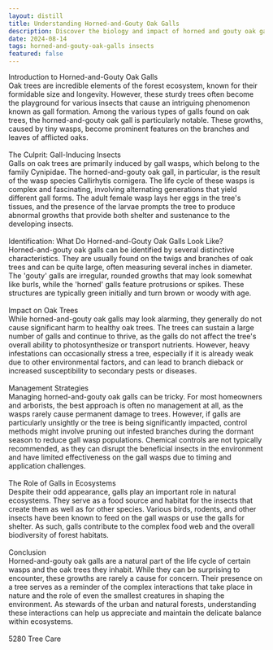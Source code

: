 ```yaml
---
layout: distill
title: Understanding Horned-and-Gouty Oak Galls
description: Discover the biology and impact of horned and gouty oak galls in this insightful article.
date: 2024-08-14
tags: horned-and-gouty-oak-galls insects
featured: false
---
```


Introduction to Horned-and-Gouty Oak Galls<br />Oak trees are incredible elements of the forest ecosystem, known for their formidable size and longevity. However, these sturdy trees often become the playground for various insects that cause an intriguing phenomenon known as gall formation. Among the various types of galls found on oak trees, the horned-and-gouty oak gall is particularly notable. These growths, caused by tiny wasps, become prominent features on the branches and leaves of afflicted oaks.<br /><br />The Culprit: Gall-Inducing Insects<br />Galls on oak trees are primarily induced by gall wasps, which belong to the family Cynipidae. The horned-and-gouty oak gall, in particular, is the result of the wasp species Callirhytis cornigera. The life cycle of these wasps is complex and fascinating, involving alternating generations that yield different gall forms. The adult female wasp lays her eggs in the tree's tissues, and the presence of the larvae prompts the tree to produce abnormal growths that provide both shelter and sustenance to the developing insects.<br /><br />Identification: What Do Horned-and-Gouty Oak Galls Look Like?<br />Horned-and-gouty oak galls can be identified by several distinctive characteristics. They are usually found on the twigs and branches of oak trees and can be quite large, often measuring several inches in diameter. The 'gouty' galls are irregular, rounded growths that may look somewhat like burls, while the 'horned' galls feature protrusions or spikes. These structures are typically green initially and turn brown or woody with age.<br /><br />Impact on Oak Trees<br />While horned-and-gouty oak galls may look alarming, they generally do not cause significant harm to healthy oak trees. The trees can sustain a large number of galls and continue to thrive, as the galls do not affect the tree's overall ability to photosynthesize or transport nutrients. However, heavy infestations can occasionally stress a tree, especially if it is already weak due to other environmental factors, and can lead to branch dieback or increased susceptibility to secondary pests or diseases.<br /><br />Management Strategies<br />Managing horned-and-gouty oak galls can be tricky. For most homeowners and arborists, the best approach is often no management at all, as the wasps rarely cause permanent damage to trees. However, if galls are particularly unsightly or the tree is being significantly impacted, control methods might involve pruning out infested branches during the dormant season to reduce gall wasp populations. Chemical controls are not typically recommended, as they can disrupt the beneficial insects in the environment and have limited effectiveness on the gall wasps due to timing and application challenges.<br /><br />The Role of Galls in Ecosystems<br />Despite their odd appearance, galls play an important role in natural ecosystems. They serve as a food source and habitat for the insects that create them as well as for other species. Various birds, rodents, and other insects have been known to feed on the gall wasps or use the galls for shelter. As such, galls contribute to the complex food web and the overall biodiversity of forest habitats.<br /><br />Conclusion<br />Horned-and-gouty oak galls are a natural part of the life cycle of certain wasps and the oak trees they inhabit. While they can be surprising to encounter, these growths are rarely a cause for concern. Their presence on a tree serves as a reminder of the complex interactions that take place in nature and the role of even the smallest creatures in shaping the environment. As stewards of the urban and natural forests, understanding these interactions can help us appreciate and maintain the delicate balance within ecosystems.<br /><br />5280 Tree Care
